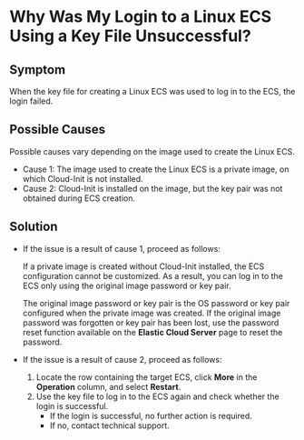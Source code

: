 # Why Was My Login to a Linux ECS Using a Key File Unsuccessful?<a name="EN-US_TOPIC_0031734664"></a>

## Symptom<a name="en-us_topic_0031703610_section563002281179"></a>

When the key file for creating a Linux ECS was used to log in to the ECS, the login failed.

## Possible Causes<a name="en-us_topic_0031703610_section379062211192"></a>

Possible causes vary depending on the image used to create the Linux ECS.

-   Cause 1: The image used to create the Linux ECS is a private image, on which Cloud-Init is not installed.
-   Cause 2: Cloud-Init is installed on the image, but the key pair was not obtained during ECS creation.

## Solution<a name="en-us_topic_0031703610_section32757467113923"></a>

-   If the issue is a result of cause 1, proceed as follows:

    If a private image is created without Cloud-Init installed, the ECS configuration cannot be customized. As a result, you can log in to the ECS only using the original image password or key pair.

    The original image password or key pair is the OS password or key pair configured when the private image was created. If the original image password was forgotten or key pair has been lost, use the password reset function available on the  **Elastic Cloud Server**  page to reset the password.

-   If the issue is a result of cause 2, proceed as follows:
    1.  Locate the row containing the target ECS, click  **More**  in the  **Operation**  column, and select  **Restart**.
    2.  Use the key file to log in to the ECS again and check whether the login is successful.
        -   If the login is successful, no further action is required.
        -   If no, contact technical support.



